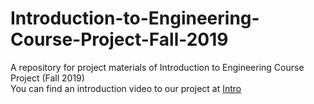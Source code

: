 # Introduction-to-Engineering-Course-Project-Fall-2019
A repository for project materials of Introduction to Engineering Course Project (Fall 2019)  
You can find an introduction video to our project at [Intro](https://youtu.be/rrz9HCv8Tlc)